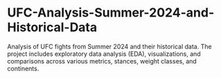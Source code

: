 # UFC-Analysis-Summer-2024-and-Historical-Data
Analysis of UFC fights from Summer 2024 and their historical data. The project includes exploratory data analysis (EDA), visualizations, and comparisons across various metrics, stances, weight classes, and continents.
